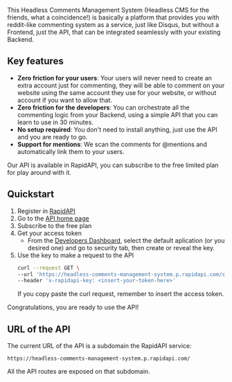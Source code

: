 This Headless Comments Management System (Headless CMS for the friends, what a coincidence!) is basically a platform that provides you with reddit-like commenting system as a service, just like Disqus, but without a Frontend, just the API, that can be integrated seamlessly with your existing Backend.

## Key features

* **Zero friction for your users**: Your users will never need to create an extra account just for commenting, they will be able to comment on your website using the same account they use for your website, or without account if you want to allow that.
* **Zero friction for the developers**: You can orchestrate all the commenting logic from your Backend, using a simple API that you can learn to use in 30 minutes.
* **No setup required**: You don't need to install anything, just use the API and you are ready to go.
* **Support for mentions**:  We scan the comments for @mentions and automatically link them to your users.

Our API is available in RapidAPI, you can subscribe to the free limited plan for play around with it.

## Quickstart

1. Register in [RapidAPI](https://rapidapi.com/hub)
2. Go to the [API home page](https://rapidapi.com/elpapi42/api/headless-comments-management-system/)
3. Subscribe to the free plan
4. Get your access token
    * From the [Developers Dashboard](https://rapidapi.com/developer/dashboard), select the default aplication (or you desired one) and go to security tab, then create or reveal the key.
5. Use the key to make a request to the API
    ```bash
    curl --request GET \
    --url 'https://headless-comments-management-system.p.rapidapi.com/comments?reference_id=ref' \
    --header 'x-rapidapi-key: <insert-your-token-here>'
    ```
    If you copy paste the curl request, remember to insert the access token.

Congratulations, you are ready to use the API!

## URL of the API

The current URL of the API is a subdomain the RapidAPI service:

```
https://headless-comments-management-system.p.rapidapi.com/
```

All the API routes are exposed on that subdomain.
